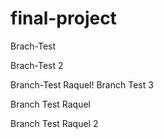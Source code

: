 # final-project

Brach-Test

Brach-Test 2

Branch-Test Raquel!
Branch Test 3 

Branch Test Raquel

Branch Test Raquel 2 